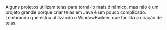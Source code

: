 Alguns projetos utilizam telas para torná-lo mais dinâmico, mas não é um projeto grande porque criar telas em Java é um pouco complicado. Lembrando que estou utilizando o WindowBuilder, que facilita a criação de telas.
